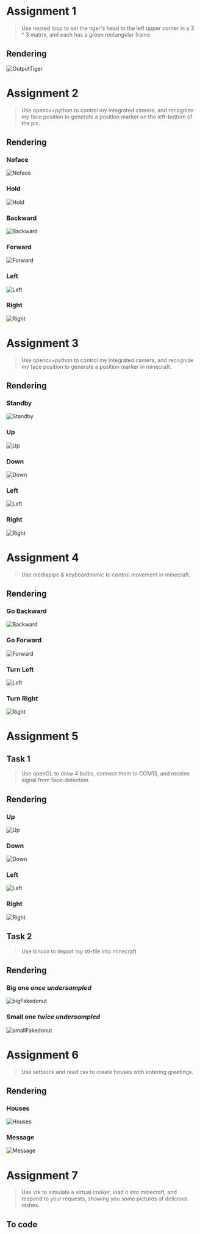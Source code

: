 # Assignment 1
> Use nested loop to set the tiger's head to the left upper corner in a 3 * 3 matrix, and each has a green rectangular frame.
## Rendering
![OutputTiger](./Assignment221012/OutputTigerPic.png "OutputTiger")  

# Assignment 2
> Use opencv+python to control my integrated camera, and recognize my face position to generate a position marker on the left-bottom of the pic.
## Rendering
### Noface
![Noface](./Assignment221019/Output/Noface.png "Noface")
### Hold
![Hold](./Assignment221019/Output/Hold.png "Hold")
### Backward
![Backward](./Assignment221019/Output/Backward.png "Backward")
### Forward
![Forward](./Assignment221019/Output/Forward.png "Forward")
### Left
![Left](./Assignment221019/Output/Left.png "Left")
### Right
![Right](./Assignment221019/Output/Right.png "Right")

# Assignment 3
> Use opencv+python to control my integrated camera, and recognize my face position to generate a position marker in minecraft.
## Rendering
### Standby
![Standby](./Assignment221026/Output/Standby.png "Standby")
### Up
![Up](./Assignment221026/Output/Up.png "Up")
### Down
![Down](./Assignment221026/Output/Down.png "Down")
### Left
![Left](./Assignment221026/Output/Left.png "Left")
### Right
![Right](./Assignment221026/Output/Right.png "Right")

# Assignment 4
>Use mediapipe & keyboardmimic to control movement in minecraft.
## Rendering
### Go Backward
![Backward](./Assignment221102/Output/Backward.png "Backward")
### Go Forward
![Forward](./Assignment221102/Output/Forward.png "Forward")
### Turn Left
![Left](./Assignment221102/Output/Left.png "Left")
### Turn Right
![Right](./Assignment221102/Output/Right.png "Right")

# Assignment 5
## Task 1
>Use openGL to draw 4 bulbs, connect them to COM13, and receive signal from face-detection.
## Rendering
### Up
![Up](./Assignment221109/Output/Up.png "Up")
### Down
![Down](./Assignment221109/Output/Down.png "Down")
### Left
![Left](./Assignment221109/Output/Left.png "Left")
### Right
![Right](./Assignment221109/Output/Right.png "Right")

## Task 2
>Use binvox to import my stl-file into minecraft
## Rendering
### Big one *once* *undersampled*
![bigFakedonut](./Assignment221109/Output/bigFakedonut.png "bigFakedonut")
### Small one *twice* *undersampled*
![smallFakedonut](./Assignment221109/Output/smallFakedonut.png "smallFakedonut")

# Assignment 6
>Use setblock and read csv to create houses with entering greetings.
## Rendering
### Houses
![Houses](./Assignment221116/Output/Houses.png "Houses")
### Message
![Message](./Assignment221116/Output/Message.png "Message")

# Assignment 7
>Use vtk to simulate a virtual cooker, load it into minecraft, and respond to your requests, showing you some pictures of delicious dishes.
## To code

